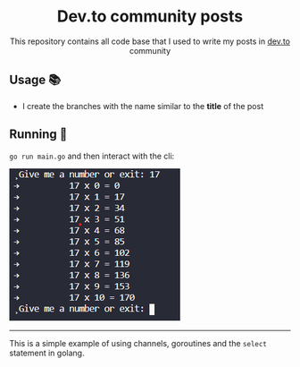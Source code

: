 <h1 align='center'>Dev.to community posts</h1>

<p align='center'>This repository contains all code base that I used to write my posts in <a href="https://dev.to/chseki">dev.to</a> community</p>

## Usage :books:

- I create the branches with the name similar to the **title** of the post

## Running :scroll:

`go run main.go` and then interact with the cli:

<img alt="logo" src="./cli.png" />

---

This is a simple example of using channels, goroutines and the `select` statement in golang. 


